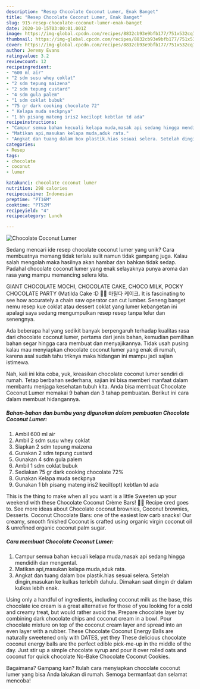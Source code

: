 ```yaml
---
description: "Resep Chocolate Coconut Lumer, Enak Banget"
title: "Resep Chocolate Coconut Lumer, Enak Banget"
slug: 915-resep-chocolate-coconut-lumer-enak-banget
date: 2020-10-15T03:00:01.001Z
image: https://img-global.cpcdn.com/recipes/8832cb93e9bfb177/751x532cq70/chocolate-coconut-lumer-foto-resep-utama.jpg
thumbnail: https://img-global.cpcdn.com/recipes/8832cb93e9bfb177/751x532cq70/chocolate-coconut-lumer-foto-resep-utama.jpg
cover: https://img-global.cpcdn.com/recipes/8832cb93e9bfb177/751x532cq70/chocolate-coconut-lumer-foto-resep-utama.jpg
author: Jeremy Evans
ratingvalue: 3.2
reviewcount: 12
recipeingredient:
- "600 ml air"
- "2 sdm susu whey coklat"
- "2 sdm tepung maizena"
- "2 sdm tepung custard"
- "4 sdm gula palem"
- "1 sdm coklat bubuk"
- "75 gr dark cooking chocolate 72"
- " Kelapa muda seckpnya"
- "1 bh pisang mateng iris2 kecilopt kebtlan td ada"
recipeinstructions:
- "Campur semua bahan kecuali kelapa muda,masak api sedang hingga mendidih dan mengental."
- "Matikan api,masukan kelapa muda,aduk rata."
- "Angkat dan tuang dalam box plastik.hias sesuai selera. Setelah dingin,masukan ke kulkas terlebih dahulu. Dimakan saat dingin dr dalam kulkas lebih enak."
categories:
- Resep
tags:
- chocolate
- coconut
- lumer

katakunci: chocolate coconut lumer 
nutrition: 298 calories
recipecuisine: Indonesian
preptime: "PT16M"
cooktime: "PT52M"
recipeyield: "4"
recipecategory: Lunch

---
```



![Chocolate Coconut Lumer](https://img-global.cpcdn.com/recipes/8832cb93e9bfb177/751x532cq70/chocolate-coconut-lumer-foto-resep-utama.jpg)

Sedang mencari ide resep chocolate coconut lumer yang unik? Cara membuatnya memang tidak terlalu sulit namun tidak gampang juga. Kalau salah mengolah maka hasilnya akan hambar dan bahkan tidak sedap. Padahal chocolate coconut lumer yang enak selayaknya punya aroma dan rasa yang mampu memancing selera kita.

GIANT CHOCOLATE MOCHI, CHOCOLATE CAKE, CHOCO MILK, POCKY CHOCOLATE PARTY (Matilda Cake :D 🍫🎉 마틸다 케이크. It is fascinating to see how accurately a chain saw operator can cut lumber. Seneng banget nemu resep kue coklat atau dessert coklat yang lumer kebangetan ini apalagi saya sedang mengumpulkan resep resep tanpa telur dan senengnya.

Ada beberapa hal yang sedikit banyak berpengaruh terhadap kualitas rasa dari chocolate coconut lumer, pertama dari jenis bahan, kemudian pemilihan bahan segar hingga cara membuat dan menyajikannya. Tidak usah pusing kalau mau menyiapkan chocolate coconut lumer yang enak di rumah, karena asal sudah tahu triknya maka hidangan ini mampu jadi sajian istimewa.


Nah, kali ini kita coba, yuk, kreasikan chocolate coconut lumer sendiri di rumah. Tetap berbahan sederhana, sajian ini bisa memberi manfaat dalam membantu menjaga kesehatan tubuh kita. Anda bisa membuat Chocolate Coconut Lumer memakai 9 bahan dan 3 tahap pembuatan. Berikut ini cara dalam membuat hidangannya.

<!--inarticleads1-->

##### Bahan-bahan dan bumbu yang digunakan dalam pembuatan Chocolate Coconut Lumer:

1. Ambil 600 ml air
1. Ambil 2 sdm susu whey coklat
1. Siapkan 2 sdm tepung maizena
1. Gunakan 2 sdm tepung custard
1. Gunakan 4 sdm gula palem
1. Ambil 1 sdm coklat bubuk
1. Sediakan 75 gr dark cooking chocolate 72%
1. Gunakan  Kelapa muda seckpnya
1. Gunakan 1 bh pisang mateng iris2 kecil(opt) kebtlan td ada


This is the thing to make when all you want is a little Sweeten up your weekend with these Chocolate Coconut Crème Bars! 🍫🥥 Recipe cred goes to. See more ideas about Chocolate coconut brownies, Coconut brownies, Desserts. Coconut Chocolate Bars: one of the easiest low carb snacks! Our creamy, smooth finished Coconut is crafted using organic virgin coconut oil &amp; unrefined organic coconut palm sugar. 

<!--inarticleads2-->

##### Cara membuat Chocolate Coconut Lumer:

1. Campur semua bahan kecuali kelapa muda,masak api sedang hingga mendidih dan mengental.
1. Matikan api,masukan kelapa muda,aduk rata.
1. Angkat dan tuang dalam box plastik.hias sesuai selera. Setelah dingin,masukan ke kulkas terlebih dahulu. Dimakan saat dingin dr dalam kulkas lebih enak.


Using only a handful of ingredients, including coconut milk as the base, this chocolate ice cream is a great alternative for those of you looking for a cold and creamy treat, but would rather avoid the. Prepare chocolate layer by combining dark chocolate chips and coconut cream in a bowl. Pour chocolate mixture on top of the coconut cream layer and spread into an even layer with a rubber. These Chocolate Coconut Energy Balls are naturally sweetened only with DATES, yet they These delicious chocolate coconut energy balls are the perfect edible pick-me-up in the middle of the day. Just stir up a simple chocolate syrup and pour it over rolled oats and coconut for quick chocolate No-Bake Chocolate Coconut Cookies. 

Bagaimana? Gampang kan? Itulah cara menyiapkan chocolate coconut lumer yang bisa Anda lakukan di rumah. Semoga bermanfaat dan selamat mencoba!
